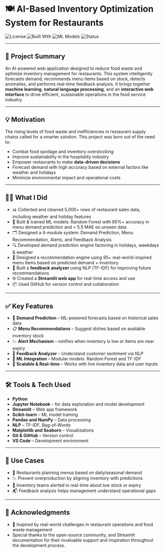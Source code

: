 # 🍽️ AI-Based Inventory Optimization System for Restaurants

![License](https://img.shields.io/badge/License-MIT-green)
![Built With](https://img.shields.io/badge/Built%20with-Python%2C%20Streamlit-blue)
![ML Models](https://img.shields.io/badge/Models-Random%20Forest%2C%20Isolation%20Forest%2C%20NLP-yellow)
![Status](https://img.shields.io/badge/Status-Complete-brightgreen)

---

## 📌 Project Summary

An AI-powered web application designed to reduce food waste and optimize inventory management for restaurants. This system intelligently forecasts demand, recommends menu items based on stock, detects anomalies, and performs real-time feedback analysis. It brings together **machine learning**, **natural language processing**, and an **interactive web interface** to drive efficient, sustainable operations in the food service industry.

---

## 💡 Motivation

The rising levels of food waste and inefficiencies in restaurant supply chains called for a smarter solution. This project was born out of the need to:

- Combat food spoilage and inventory overstocking
- Improve sustainability in the hospitality industry
- Empower restaurants to make **data-driven decisions**
- Forecast demand with high accuracy based on external factors like weather and holidays
- Minimize environmental impact and operational costs

---

## 👨‍💻 What I Did

- 📊 Collected and cleaned 5,000+ rows of restaurant sales data, including weather and holiday features  
- 🧠 Built & trained ML models: Random Forest with 85%+ accuracy in menu demand prediction and < 5.5 MAE on unseen data
- 🗂️ Designed a 4-module system: Demand Prediction, Menu Recommendation, Alerts, and Feedback Analysis  
- 🔍 Developed demand prediction engine factoring in holidays, weekdays & weather  
- 🤖 Designed a recommendation engine using 95+ real-world-inspired menu items based on predicted demand + inventory
- 💬 Built a **feedback analyzer** using NLP (TF-IDF) for improving future recommendations  
- 🌐 Created a **Streamlit web app** for real-time access and use  
- 📦 Used GitHub for version control and collaboration
  
---

## ✅ Key Features

- 📅 **Demand Prediction** – ML-powered forecasts based on historical sales data  
- 📋 **Menu Recommendations** – Suggest dishes based on available inventory stock  
- 📉 **Alert Mechanism** – notifies when inventory is low or items are near expiry 
- 💬 **Feedback Analyzer** – Understand customer sentiment via NLP  
- 🧠 **ML Integration** – Modular models: Random Forest and TF-IDF  
- 🔗 **Scalable & Real-time** – Works with live inventory data and user inputs

---

## 🛠️ Tools & Tech Used

- **Python**
- **Jupyter Notebook** – for data exploration and model development  
- **Streamlit** – Web app framework  
- **Scikit-learn** – ML model training  
- **Pandas and NumPy** – Data processing  
- **NLP** – TF-IDF, Bag-of-Words  
- **Matplotlib and Seaborn** – Visualizations  
- **Git & GitHub** – Version control  
- **VS Code** – Development environment

---

## 🧠 Use Cases

- 🍴 Restaurants planning menus based on daily/seasonal demand  
- 📉 Prevent overproduction by aligning inventory with predictions
- 🔔 Inventory teams alerted in real-time about low stock or expiry
- 📬 Feedback analysis helps management understand operational gaps

---

## 🙌 Acknowledgments

- 🌱 Inspired by real-world challenges in restaurant operations and food waste management
- Special thanks to the open-source community, and Streamlit documentation for their invaluable support and inspiration throughout the development process.






